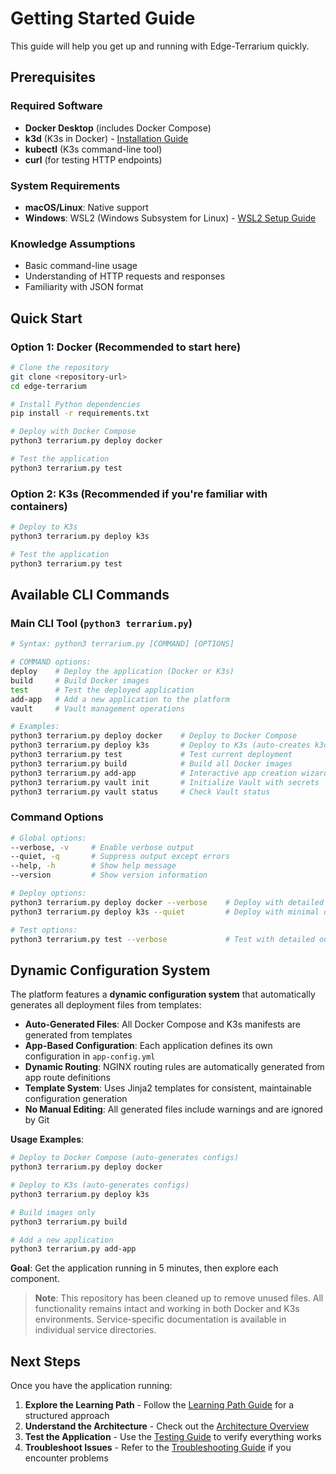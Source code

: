 # Getting Started Guide

This guide will help you get up and running with Edge-Terrarium quickly.

## Prerequisites

### Required Software
- **Docker Desktop** (includes Docker Compose)
- **k3d** (K3s in Docker) - [Installation Guide](https://k3d.io/v5.4.6/#installation)
- **kubectl** (K3s command-line tool)
- **curl** (for testing HTTP endpoints)

### System Requirements
- **macOS/Linux**: Native support
- **Windows**: WSL2 (Windows Subsystem for Linux) - [WSL2 Setup Guide](https://docs.microsoft.com/en-us/windows/wsl/install)

### Knowledge Assumptions
- Basic command-line usage
- Understanding of HTTP requests and responses
- Familiarity with JSON format

## Quick Start

### Option 1: Docker (Recommended to start here)
```bash
# Clone the repository
git clone <repository-url>
cd edge-terrarium

# Install Python dependencies
pip install -r requirements.txt

# Deploy with Docker Compose
python3 terrarium.py deploy docker

# Test the application
python3 terrarium.py test
```

### Option 2: K3s (Recommended if you're familiar with containers)
```bash
# Deploy to K3s
python3 terrarium.py deploy k3s

# Test the application
python3 terrarium.py test
```

## Available CLI Commands

### Main CLI Tool (`python3 terrarium.py`)
```bash
# Syntax: python3 terrarium.py [COMMAND] [OPTIONS]

# COMMAND options:
deploy    # Deploy the application (Docker or K3s)
build     # Build Docker images
test      # Test the deployed application
add-app   # Add a new application to the platform
vault     # Vault management operations

# Examples:
python3 terrarium.py deploy docker    # Deploy to Docker Compose
python3 terrarium.py deploy k3s       # Deploy to K3s (auto-creates k3d cluster if needed)
python3 terrarium.py test             # Test current deployment
python3 terrarium.py build            # Build all Docker images
python3 terrarium.py add-app          # Interactive app creation wizard
python3 terrarium.py vault init       # Initialize Vault with secrets
python3 terrarium.py vault status     # Check Vault status
```

### Command Options
```bash
# Global options:
--verbose, -v     # Enable verbose output
--quiet, -q       # Suppress output except errors
--help, -h        # Show help message
--version         # Show version information

# Deploy options:
python3 terrarium.py deploy docker --verbose    # Deploy with detailed output
python3 terrarium.py deploy k3s --quiet         # Deploy with minimal output

# Test options:
python3 terrarium.py test --verbose             # Test with detailed output
```

## Dynamic Configuration System

The platform features a **dynamic configuration system** that automatically generates all deployment files from templates:

- **Auto-Generated Files**: All Docker Compose and K3s manifests are generated from templates
- **App-Based Configuration**: Each application defines its own configuration in `app-config.yml`
- **Dynamic Routing**: NGINX routing rules are automatically generated from app route definitions
- **Template System**: Uses Jinja2 templates for consistent, maintainable configuration generation
- **No Manual Editing**: All generated files include warnings and are ignored by Git

**Usage Examples**:
```bash
# Deploy to Docker Compose (auto-generates configs)
python3 terrarium.py deploy docker

# Deploy to K3s (auto-generates configs)
python3 terrarium.py deploy k3s

# Build images only
python3 terrarium.py build

# Add a new application
python3 terrarium.py add-app
```

**Goal**: Get the application running in 5 minutes, then explore each component.

> **Note**: This repository has been cleaned up to remove unused files. All functionality remains intact and working in both Docker and K3s environments. Service-specific documentation is available in individual service directories.

## Next Steps

Once you have the application running:

1. **Explore the Learning Path** - Follow the [Learning Path Guide](learning-path.md) for a structured approach
2. **Understand the Architecture** - Check out the [Architecture Overview](architecture.md)
3. **Test the Application** - Use the [Testing Guide](testing.md) to verify everything works
4. **Troubleshoot Issues** - Refer to the [Troubleshooting Guide](troubleshooting.md) if you encounter problems
